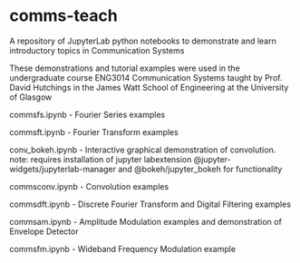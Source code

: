 # comms-teach
A repository of JupyterLab python notebooks to demonstrate and learn introductory topics in Communication Systems

These demonstrations and tutorial examples were used in the undergraduate course ENG3014 Communication Systems 
taught by Prof. David Hutchings in the James Watt School of Engineering at the University of Glasgow

commsfs.ipynb - Fourier Series examples

commsft.ipynb - Fourier Transform examples

conv_bokeh.ipynb - Interactive graphical demonstration of convolution. 
note: requires installation of jupyter labextension @jupyter-widgets/jupyterlab-manager and @bokeh/jupyter_bokeh for functionality

commsconv.ipynb - Convolution examples

commsdft.ipynb - Discrete Fourier Transform and Digital Filtering examples

commsam.ipynb - Amplitude Modulation examples and demonstration of Envelope Detector

commsfm.ipynb - Wideband Frequency Modulation example

